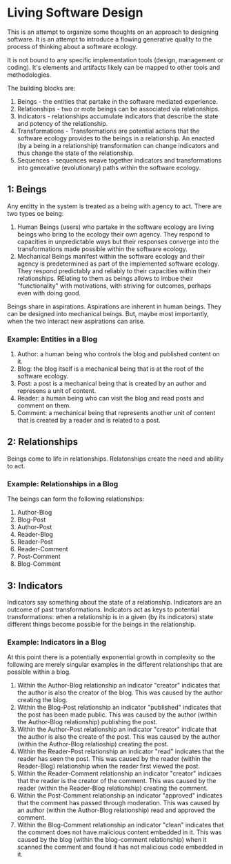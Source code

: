 # Living Software Design
This is an attempt to organize some thoughts on an approach to designing software. It is an attempt to introduce a flowing generative quality to the process of thinking about a software ecology. 

It is not bound to any specific implementation tools (design, management or coding). It's elements and artifacts likely can be mapped to other tools and methodologies. 

The building blocks are:

1. Beings - the entities that partake in the software mediated experience. 
2. Relationships - two or mote beings can be associated via relationships. 
3. Indicators - relationships accumulate indicators that describe the state and potency of the relationship. 
4. Transformations - Transformations are potential actions that the software ecology provides to the beings in a relationship. An enacted (by a being in a relationship) transformation can change indicators and thus change the state of the relationship.  
5. Sequences - sequences weave together indicators and transformations into generative (evolutionary) paths within the software ecology.

## 1: Beings

Any entitty in the system is treated as a being with agency to act. There are two types oe being:
1. Human Beings (users) who partake in the software ecology are living beings who bring to the ecology their own agency. They respond to capacities in unpredictable ways but their responses converge into the transformations made possible within the software ecology.
2. Mechanical Beings manifest within the software ecology and their agency is predetermined as part of the implemented software ecology. They respond predictably and reliably to their capacities within their relationships. RElating to them as beings allows to imbue their "functionality" with motivations, with striving for outcomes, perhaps even with doing good.

Beings share in aspirations. Aspirations are inherent in human beings. They can be designed into mechanical beings. But, maybe most importantly, when the two interact new aspirations can arise.

### Example: Entities in a Blog

1. Author: a human being who controls the blog and published content on it.
2. Blog: the blog itself is a mechanical being that is at the root of the software ecology.
3. Post: a post is a mechanical being that is created by an author and represens a unit of content. 
4. Reader: a human being who can visit the blog and read posts and comment on them.
5. Comment: a mechanical being that represents another unit of content that is created by a reader and is related to a post.


## 2: Relationships

Beings come to life in relationships. Relatonships create the need and ability to act. 

### Example: Relationships in a Blog

The beings can form the following relationships:

1. Author-Blog
2. Blog-Post
3. Author-Post
4. Reader-Blog
5. Reader-Post
6. Reader-Comment
7. Post-Comment
8. Blog-Comment


## 3: Indicators

Indicators say something about the state of a relationship. Indicators are an outcome of past transformations. Indicators act as keys to potential transformations: when a relationship is in a given (by its indicators) state different things become possible for the beings in the relationship.


### Example: Indicators in a Blog

At this point there is a potentially exponential growth in complexity so the following are merely singular examples in the different relationships that are possible within a blog.

1. Within the Author-Blog relationship an indicator "creator" indicates that the author is also the creator of the blog. This was caused by the author creating the blog.
2. Within the Blog-Post relationship an indicator "published" indicates that the post has been made public. This was caused by the author (within the Author-Blog relationship) publishing the post.
3. Within the Author-Post relationship an indicator "creator" indicate that the author is also the create of the post. This was caused by the author (within the Author-Blog relatioship) creating the post.
4. Within the Reader-Post relationship an indicator "read" indicates that the reader has seen the post. This was caused by the reader (within the Reader-Blog) relationship when the reader first viewed the post.
5. Within the Reader-Comment relationship an indicator "creator" indicaes that the reader is the creator of the comment. This was caused by the reader (within the Reader-Blog relationship) creating the comment.
6. Within the Post-Comment relationship an indicator "approved" indicates that the comment has passed through moderation. This was caused by an author (within the Author-Blog relationship) read and approved the comment.
7. Within the Blog-Comment relationship an indicator "clean" indicates that the comment does not have malicious content embedded in it. This was caused by the blog (within the blog-comment relationship) when it scanned the comment and found it has not malicious code embedded in it.




